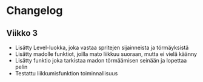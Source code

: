# Changelog

## Viikko 3

- Lisätty Level-luokka, joka vastaa spritejen sijainneista ja törmäyksistä
- Lisätty madolle funktiot, joilla mato liikkuu suoraan, mutta ei vielä käänny
- Lisätty funktio joka tarkistaa madon törmäämisen seinään ja lopettaa pelin
- Testattu liikkumisfunktion toiminnallisuus
